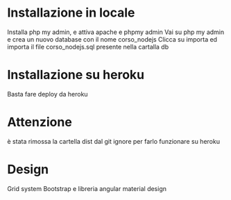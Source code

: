 # Installazione in locale

Installa php my admin, e attiva apache e phpmy admin
Vai su php my admin e crea un nuovo database con il nome corso_nodejs
Clicca su importa ed importa il file corso_nodejs.sql presente nella cartalla db

# Installazione su heroku

Basta fare deploy da heroku

# Attenzione

è stata rimossa la cartella dist dal git ignore per farlo funzionare su heroku

# Design
Grid system Bootstrap e libreria angular material design